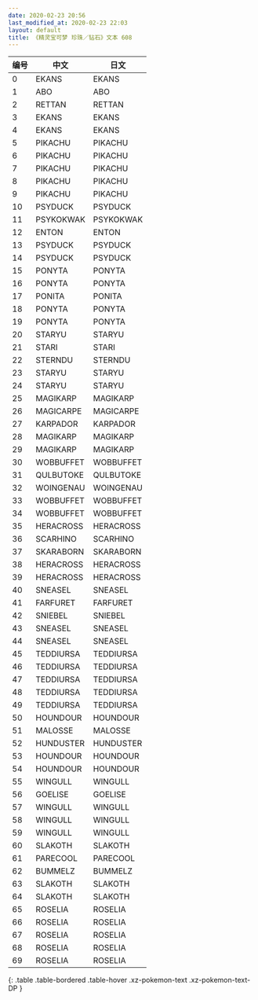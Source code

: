 ```yaml
---
date: 2020-02-23 20:56
last_modified_at: 2020-02-23 22:03
layout: default
title: 《精灵宝可梦 珍珠／钻石》文本 608
---
```

| 编号 | 中文 | 日文 |
| ---- | ---- | ---- |
| 0 | EKANS | EKANS |
| 1 | ABO | ABO |
| 2 | RETTAN | RETTAN |
| 3 | EKANS | EKANS |
| 4 | EKANS | EKANS |
| 5 | PIKACHU | PIKACHU |
| 6 | PIKACHU | PIKACHU |
| 7 | PIKACHU  | PIKACHU  |
| 8 | PIKACHU | PIKACHU |
| 9 | PIKACHU | PIKACHU |
| 10 | PSYDUCK | PSYDUCK |
| 11 | PSYKOKWAK | PSYKOKWAK |
| 12 | ENTON  | ENTON  |
| 13 | PSYDUCK | PSYDUCK |
| 14 | PSYDUCK | PSYDUCK |
| 15 | PONYTA | PONYTA |
| 16 | PONYTA  | PONYTA  |
| 17 | PONITA  | PONITA  |
| 18 | PONYTA | PONYTA |
| 19 | PONYTA | PONYTA |
| 20 | STARYU | STARYU |
| 21 | STARI  | STARI  |
| 22 | STERNDU  | STERNDU  |
| 23 | STARYU | STARYU |
| 24 | STARYU | STARYU |
| 25 | MAGIKARP | MAGIKARP |
| 26 | MAGICARPE | MAGICARPE |
| 27 | KARPADOR | KARPADOR |
| 28 | MAGIKARP | MAGIKARP |
| 29 | MAGIKARP | MAGIKARP |
| 30 | WOBBUFFET | WOBBUFFET |
| 31 | QULBUTOKE | QULBUTOKE |
| 32 | WOINGENAU | WOINGENAU |
| 33 | WOBBUFFET | WOBBUFFET |
| 34 | WOBBUFFET | WOBBUFFET |
| 35 | HERACROSS | HERACROSS |
| 36 | SCARHINO | SCARHINO |
| 37 | SKARABORN | SKARABORN |
| 38 | HERACROSS | HERACROSS |
| 39 | HERACROSS | HERACROSS |
| 40 | SNEASEL | SNEASEL |
| 41 | FARFURET | FARFURET |
| 42 | SNIEBEL | SNIEBEL |
| 43 | SNEASEL | SNEASEL |
| 44 | SNEASEL | SNEASEL |
| 45 | TEDDIURSA | TEDDIURSA |
| 46 | TEDDIURSA | TEDDIURSA |
| 47 | TEDDIURSA | TEDDIURSA |
| 48 | TEDDIURSA | TEDDIURSA |
| 49 | TEDDIURSA | TEDDIURSA |
| 50 | HOUNDOUR | HOUNDOUR |
| 51 | MALOSSE | MALOSSE |
| 52 | HUNDUSTER | HUNDUSTER |
| 53 | HOUNDOUR | HOUNDOUR |
| 54 | HOUNDOUR | HOUNDOUR |
| 55 | WINGULL | WINGULL |
| 56 | GOELISE | GOELISE |
| 57 | WINGULL | WINGULL |
| 58 | WINGULL | WINGULL |
| 59 | WINGULL | WINGULL |
| 60 | SLAKOTH | SLAKOTH |
| 61 | PARECOOL | PARECOOL |
| 62 | BUMMELZ | BUMMELZ |
| 63 | SLAKOTH | SLAKOTH |
| 64 | SLAKOTH | SLAKOTH |
| 65 | ROSELIA | ROSELIA |
| 66 | ROSELIA | ROSELIA |
| 67 | ROSELIA | ROSELIA |
| 68 | ROSELIA | ROSELIA |
| 69 | ROSELIA | ROSELIA |
{: .table .table-bordered .table-hover .xz-pokemon-text .xz-pokemon-text-DP }